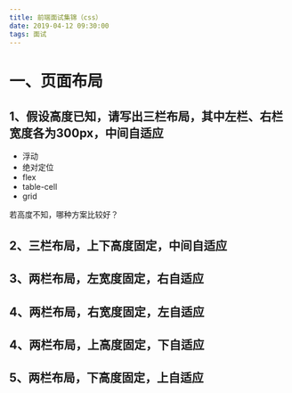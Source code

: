 ```yaml
---
title: 前端面试集锦（css）
date: 2019-04-12 09:30:00
tags: 面试
---
```


# 一、页面布局
## 1、假设高度已知，请写出三栏布局，其中左栏、右栏宽度各为300px，中间自适应
- 浮动
- 绝对定位
- flex
- table-cell
- grid

若高度不知，哪种方案比较好？
## 2、三栏布局，上下高度固定，中间自适应
## 3、两栏布局，左宽度固定，右自适应
## 4、两栏布局，右宽度固定，左自适应
## 4、两栏布局，上高度固定，下自适应
## 5、两栏布局，下高度固定，上自适应
